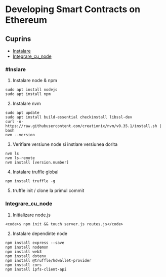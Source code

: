 # Developing Smart Contracts on Ethereum


## Cuprins
- [Instalare](#Instalare)
- [Integrare_cu_node](#Integrare_cu_node)


### #Inslare

1. Instalare node & npm
```
sudo apt install nodejs
sudo apt install npm
```

2. Instalare nvm 
```
sudo apt update
sudo apt install build-essential checkinstall libssl-dev
curl -o- https://raw.githubusercontent.com/creationix/nvm/v0.35.1/install.sh | bash
nvm --version
```
	
3. Verifiare versiune node si instlare versiunea dorita
```
nvm ls
nvm ls-remote
nvm install [version.number]
```
	
4. Instalare truffle global
```
npm install truffle -g
```

5. truffle init / clone la primul commit

### Integrare_cu_node

1. Initializare node.js
```
<code>$ npm init && touch server.js routes.js</code>
```

2. Instalare dependinte node
```
npm install express --save
npm install nodemon
npm install web3
npm install dotenv
npm install @truffle/hdwallet-provider
npm install cors
npm install ipfs-client-api
```
